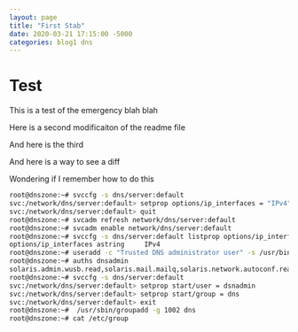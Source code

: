 ```yaml
---
layout: page
title: "First Stab"
date: 2020-03-21 17:15:00 -5000
categories: blog1 dns
---
```

# Test
This is a test of the emergency blah blah

Here is a second modificaiton of the readme file

And here is the third

And here is a way to see a diff

Wondering if I remember how to do this

```bash
root@dnszone:~# svccfg -s dns/server:default
svc:/network/dns/server:default> setprop options/ip_interfaces = "IPv4"
svc:/network/dns/server:default> quit
root@dnszone:~# svcadm refresh network/dns/server:default
root@dnszone:~# svcadm enable network/dns/server:default
root@dnszone:~# svccfg -s dns/server:default listprop options/ip_interfaces
options/ip_interfaces astring     IPv4
root@dnszone:~# useradd -c "Trusted DNS administrator user" -s /usr/bin/pfbash -A solaris.smf.manage.bind dnsadmin
root@dnszone:~# auths dnsadmin
solaris.admin.wusb.read,solaris.mail.mailq,solaris.network.autoconf.read,solaris.smf.manage.bind
root@dnszone:~# svccfg -s dns/server:default
svc:/network/dns/server:default> setprop start/user = dsnadmin
svc:/network/dns/server:default> setprop start/group = dns
svc:/network/dns/server:default> exit
root@dnszone:~#  /usr/sbin/groupadd -g 1002 dns
root@dnszone:~# cat /etc/group
```
